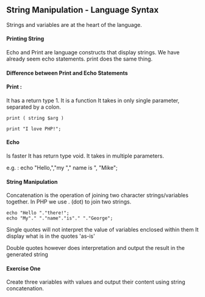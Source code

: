 ## String Manipulation - Language Syntax
Strings and variables are at the heart of the language.

#### Printing String
Echo and Print are language constructs that display strings.
We have already seem echo statements. print does the same thing.

#### Difference between Print and Echo Statements

#### Print :
It has a return type 1.
It is a function
It takes in only single parameter, separated by a colon.

```
print ( string $arg )

print "I love PHP!";
```

#### Echo
Is faster
It has return type void.
It takes in multiple parameters.

e.g. :
echo "Hello,","my "," name is ", "Mike";


#### String Manipulation
Concatenation is the operation of joining two character strings/variables together.
In PHP we use . (dot) to join two strings.

```
echo "Hello "."there!";
echo "My"." "."name"."is"." "."George";
```

Single quotes will not interpret the value of variables enclosed within them
It display what is in the quotes 'as-is'

Double quotes however does interpretation and output the result in the generated string

#### Exercise One
Create three variables with values and output their content using string concatenation.

